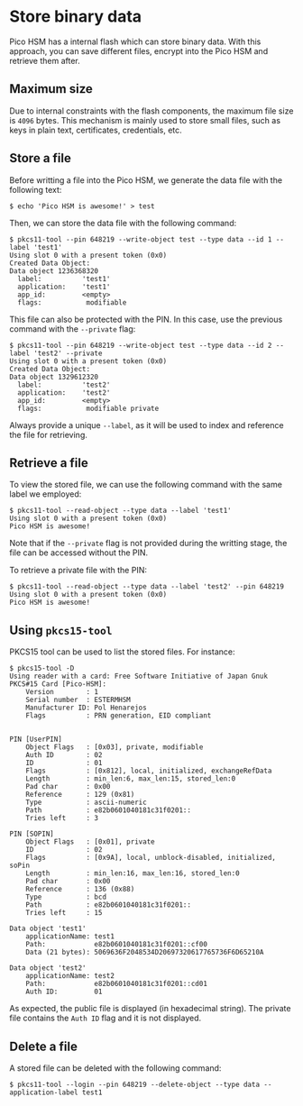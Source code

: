 # Store binary data
Pico HSM has a internal flash which can store binary data. With this approach, you can save different files, encrypt into the Pico HSM and retrieve them after.

## Maximum size
Due to internal constraints with the flash components, the maximum file size is `4096` bytes. This mechanism is mainly used to store small files, such as keys in plain text, certificates, credentials, etc.

## Store a file
Before writting a file into the Pico HSM, we generate the data file with the following text:

```
$ echo 'Pico HSM is awesome!' > test
``` 

Then, we can store the data file with the following command:

```
$ pkcs11-tool --pin 648219 --write-object test --type data --id 1 --label 'test1'
Using slot 0 with a present token (0x0)
Created Data Object:
Data object 1236368320
  label:          'test1'
  application:    'test1'
  app_id:         <empty>
  flags:           modifiable
```

This file can also be protected with the PIN. In this case, use the previous command with the `--private` flag:

```
$ pkcs11-tool --pin 648219 --write-object test --type data --id 2 --label 'test2' --private
Using slot 0 with a present token (0x0)
Created Data Object:
Data object 1329612320
  label:          'test2'
  application:    'test2'
  app_id:         <empty>
  flags:           modifiable private
```

Always provide a unique `--label`, as it will be used to index and reference the file for retrieving.

## Retrieve a file
To view the stored file, we can use the following command with the same label we employed:

```
$ pkcs11-tool --read-object --type data --label 'test1' 
Using slot 0 with a present token (0x0)
Pico HSM is awesome!
```

Note that if the `--private` flag is not provided during the writting stage, the file can be accessed without the PIN.

To retrieve a private file with the PIN:

```
$ pkcs11-tool --read-object --type data --label 'test2' --pin 648219
Using slot 0 with a present token (0x0)
Pico HSM is awesome!
```

## Using `pkcs15-tool`
PKCS15 tool can be used to list the stored files. For instance:

```
$ pkcs15-tool -D
Using reader with a card: Free Software Initiative of Japan Gnuk
PKCS#15 Card [Pico-HSM]:
	Version        : 1
	Serial number  : ESTERMHSM
	Manufacturer ID: Pol Henarejos
	Flags          : PRN generation, EID compliant


PIN [UserPIN]
	Object Flags   : [0x03], private, modifiable
	Auth ID        : 02
	ID             : 01
	Flags          : [0x812], local, initialized, exchangeRefData
	Length         : min_len:6, max_len:15, stored_len:0
	Pad char       : 0x00
	Reference      : 129 (0x81)
	Type           : ascii-numeric
	Path           : e82b0601040181c31f0201::
	Tries left     : 3

PIN [SOPIN]
	Object Flags   : [0x01], private
	ID             : 02
	Flags          : [0x9A], local, unblock-disabled, initialized, soPin
	Length         : min_len:16, max_len:16, stored_len:0
	Pad char       : 0x00
	Reference      : 136 (0x88)
	Type           : bcd
	Path           : e82b0601040181c31f0201::
	Tries left     : 15

Data object 'test1'
	applicationName: test1
	Path:            e82b0601040181c31f0201::cf00
	Data (21 bytes): 5069636F2048534D20697320617765736F6D65210A
                  
Data object 'test2'
	applicationName: test2
	Path:            e82b0601040181c31f0201::cd01
	Auth ID:         01
```

As expected, the public file is displayed (in hexadecimal string). The private file contains the `Auth ID` flag and it is not displayed.

## Delete a file
A stored file can be deleted with the following command:

```
$ pkcs11-tool --login --pin 648219 --delete-object --type data --application-label test1
```


